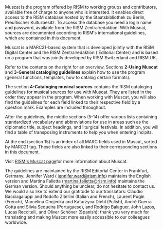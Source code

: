 Muscat is the program offered by RISM to working groups and contributors, available free of charge to anyone who is interested. It enables direct access to the RISM database hosted by the Staatsbibliothek zu Berlin, Preußischer Kulturbesitz. To access the database you need a login name and password, available from the RISM Zentralredaktion. With Muscat, sources are documented according to RISM's international guidelines, which are contained in this document.

Muscat is a MARC21-based system that is developed jointly with the RISM Digital Center and the RISM Zentralredaktion ( Editorial Center) and is based on a program that was jointly developed by RISM Switzerland and RISM UK.

Refer to the contents on the right for an overview. Sections **2-Using Muscat** and **3-General cataloging guidelines** explain how to use the program (general functions, templates, how to catalog certain formats).

The section **4-Cataloging musical sources** contains the RISM cataloging guidelines for musical sources for use with Muscat. They are listed in the order they appear in the program. When working with Muscat, you will also find the guidelines for each field linked to their respective field by a question mark. Examples are included throughout.

After the guidelines, the middle sections (5-14) offer various lists containing standardized vocabulary and abbreviations for use in areas such as the diplomatic title, subject headings, and liturgical festivals. In addition, you will find a table of transposing instruments to help you when entering incipits.

At the end (section 15) is an index of all MARC fields used in Muscat, sorted by MARC21 tag. These fields are also linked to their corresponding sections in this document.

Visit [RISM's Muscat page](http://www.rism.info/en/community/muscat.html)for more information about Muscat.

The guidelines are maintained by the RISM Editorial Center in Frankfurt, Germany. Jennifer Ward ( jennifer.ward@rism.info) maintains the English version and Martina Falletta (martina.falletta@rism.info) maintains the German version. Should anything be unclear, do not hesitate to contact us. We would also like to extend our gratitude to our translators: Claudio Bacciagaluppi and Rodolfo Zitellini (Italian and French), Laurent Pugin (French), Marcelina Chojecka and Katarzyna Diehl (Polish), André Guerra Cotta and Silvia Sequeira (Portuguese), and Rodrigo Balaguer, John Lazos, Lucas Reccitelli, and Oliver Schöner (Spanish): thank you very much for translating and making Muscat more easily accessible to our colleagues worldwide.
